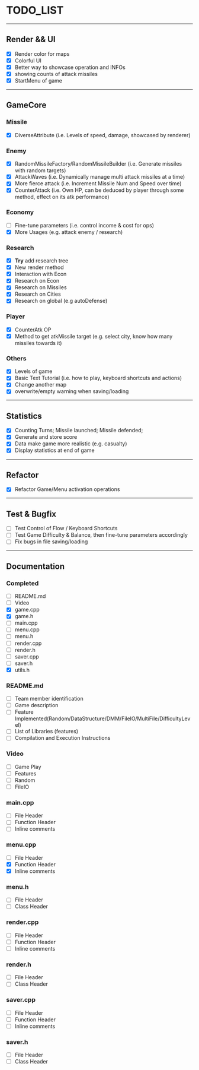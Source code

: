 # TODO_LIST

---

## Render && UI

- [x] Render color for maps
- [x] Colorful UI
- [x] Better way to showcase operation and INFOs
- [x] showing counts of attack missiles
- [x] StartMenu of game

---

## GameCore

### Missile

- [x] DiverseAttribute (i.e. Levels of speed, damage, showcased by renderer)

### Enemy

- [x] RandomMissileFactory/RandomMissileBuilder (i.e. Generate missiles with random targets)
- [x] AttackWaves (i.e. Dynamically manage multi attack missiles at a time)
- [x] More fierce attack (i.e. Increment Missile Num and Speed over time)
- [x] CounterAttack (i.e. Own HP, can be deduced by player through some method, effect on its atk performance)

### Economy

- [ ] Fine-tune parameters (i.e. control income & cost for ops)
- [x] More Usages (e.g. attack enemy / research)

### Research

- [x] **Try** add research tree
- [x] New render method
- [x] Interaction with Econ
- [x] Research on Econ
- [x] Research on Missiles
- [x] Research on Cities
- [x] Research on global (e.g autoDefense)

### Player

- [x] CounterAtk OP
- [x] Method to get atkMissile target (e.g. select city, know how many missiles towards it)

### Others

- [x] Levels of game
- [x] Basic Text Tutorial (i.e. how to play, keyboard shortcuts and actions)
- [x] Change another map
- [x] overwrite/empty warning when saving/loading

---

## Statistics

- [x] Counting Turns; Missile launched; Missile defended;
- [x] Generate and store score
- [x] Data make game more realistic (e.g. casualty)
- [x] Display statistics at end of game

---

## Refactor

- [x] Refactor Game/Menu activation operations

---

## Test & Bugfix

- [ ] Test Control of Flow / Keyboard Shortcuts
- [ ] Test Game Difficulty & Balance, then fine-tune parameters accordingly
- [ ] Fix bugs in file saving/loading

---

## Documentation

### Completed

- [ ] README.md
- [ ] Video
- [x] game.cpp
- [x] game.h
- [ ] main.cpp
- [ ] menu.cpp
- [ ] menu.h
- [ ] render.cpp
- [ ] render.h
- [ ] saver.cpp
- [ ] saver.h
- [x] utils.h

### README.md

- [ ] Team member identification
- [ ] Game description
- [ ] Feature Implemented(Random/DataStructure/DMM/FileIO/MultiFile/DifficultyLevel)
- [ ] List of Libraries (features)
- [ ] Compilation and Execution Instructions

### Video

- [ ] Game Play
- [ ] Features
- [ ] Random
- [ ] FileIO

### main.cpp

- [ ] File Header
- [ ] Function Header
- [ ] Inline comments

### menu.cpp

- [ ] File Header
- [x] Function Header
- [x] Inline comments

### menu.h

- [ ] File Header
- [ ] Class Header

### render.cpp

- [ ] File Header
- [ ] Function Header
- [ ] Inline comments

### render.h

- [ ] File Header
- [ ] Class Header

### saver.cpp

- [ ] File Header
- [ ] Function Header
- [ ] Inline comments

### saver.h

- [ ] File Header
- [ ] Class Header
